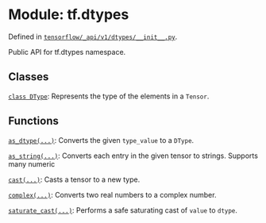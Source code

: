<div itemscope itemtype="http://developers.google.com/ReferenceObject">
<meta itemprop="name" content="tf.dtypes" />
<meta itemprop="path" content="Stable" />
</div>

# Module: tf.dtypes



Defined in [`tensorflow/_api/v1/dtypes/__init__.py`](/code/stable/tensorflow/_api/v1/dtypes/__init__.py).

Public API for tf.dtypes namespace.

## Classes

[`class DType`](../tf/dtypes/DType.md): Represents the type of the elements in a `Tensor`.

## Functions

[`as_dtype(...)`](../tf/dtypes/as_dtype.md): Converts the given `type_value` to a `DType`.

[`as_string(...)`](../tf/dtypes/as_string.md): Converts each entry in the given tensor to strings.  Supports many numeric

[`cast(...)`](../tf/dtypes/cast.md): Casts a tensor to a new type.

[`complex(...)`](../tf/dtypes/complex.md): Converts two real numbers to a complex number.

[`saturate_cast(...)`](../tf/dtypes/saturate_cast.md): Performs a safe saturating cast of `value` to `dtype`.

